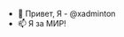 - 👋 Привет, Я - @xadminton
- 📫 Я за МИР!

<!---
xadmin20/xadmin20 is a ✨ special ✨ repository because its `README.md` (this file) appears on your GitHub profile.
You can click the Preview link to take a look at your changes.
--->
